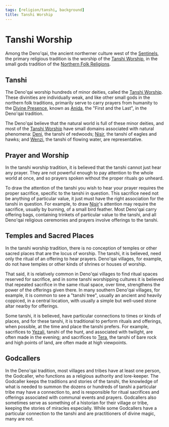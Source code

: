 ```yaml
---
tags: [religion/tanshi, background]
title: Tanshi Worship
---
```

# Tanshi Worship

Among the Deno'qai, the ancient northerner culture west of the [Sentinels](<../../../gazetteer/sentinel-range/sentinel-range.md>), the primary religious tradition is the worship of the [Tanshi Worship](<./tanshi-worship.md>), in the small gods tradition of the [Northern Folk Religions](<./northern-folk-religions.md>). 

## Tanshi

The Deno'qai worship hundreds of minor deities, called the [Tanshi Worship](<./tanshi-worship.md>). These divinities are individually weak, and like other small gods in the northern folk traditions, primarily serve to carry prayers from humanity to the [Divine Presence](<../../gods/high-gods/divine-presence.md>), known as [Anida](<../../gods/high-gods/divine-presence.md>), the "First and the Last", in the Deno'qai tradition. 

The Deno'qai believe that the natural world is full of these minor deities, and most of the [Tanshi Worship](<./tanshi-worship.md>) have small domains associated with natural phenomena: [Deni](<../../gods/tanshi/deni.md>), the tanshi of redwoods; [Nisir](<../../gods/tanshi/meswati/nisir.md>), the tanshi of eagles and hawks; and [Wenzi](<../../gods/tanshi/wenzi.md>), the tanshi of flowing water, are representative. 

## Prayer and Worship

In the tanshi worship tradition, it is believed that the tanshi cannot just hear any prayer. They are not powerful enough to pay attention to the whole world at once, and so prayers spoken without the proper rituals go unheard. 

To draw the attention of the tanshi you wish to hear your prayer requires the proper sacrifice, specific to the tanshi in question. This sacrifice need not be anything of particular value, it just must have the right association for the tanshi in question. For example, to draw [Nisir](<../../gods/tanshi/meswati/nisir.md>)'s attention may require the sacrifice, usually by burning, of a small bird feather. Most Deno'qai carry offering bags, containing trinkets of particular value to the tanshi, and all Deno'qai religious ceremonies and prayers involve offerings to the tanshi. 

## Temples and Sacred Places

In the tanshi worship tradition, there is no conception of temples or other sacred places that are the locus of worship. The tanshi, it is believed, need only the ritual of an offering to hear prayers. Deno'qai villages, for example, do not have temples or other kinds of shrines or houses of worship. 

That said, it is relatively common in Deno'qai villages to find ritual spaces reserved for sacrifice, and in some tanshi worshipping cultures it is believed that repeated sacrifice in the same ritual space, over time, strengthens the power of the offerings given there. In many southern Deno'qai villages, for example, it is common to see a "tanshi tree", usually an ancient and heavily coppiced, in a central location, with usually a simple but well-used stone altar nearby for offerings. 

Some tanshi, it is believed, have particular connections to times or kinds of places, and for these tanshi, it is traditional to perform rituals and offerings, when possible, at the time and place the tanshi prefers. For example, sacrifices to [Yezali](<../../gods/tanshi/meswati/yezali.md>), tanshi of the hunt, and associated with twilight, are often made in the evening; and sacrifices to [Tera](<../../gods/tanshi/tera.md>), the tanshi of bare rock and high points of land, are often made at high viewpoints. 

## Godcallers

In the Deno'qai tradition, most villages and tribes have at least one person, the Godcaller, who functions as a religious authority and lore-keeper. The Godcaller keeps the traditions and stories of the tanshi, the knowledge of what is needed to summon the dozens or hundreds of tanshi a particular tribe may have a connection to, and is responsible for ritual sacrifices and offerings associated with communal events and prayers. Godcallers also sometimes serve as something of a historian for their village or tribe, keeping the stories of miracles especially. While some Godcallers have a particular connection to the tanshi and are practitioners of divine magic, many are not. 




